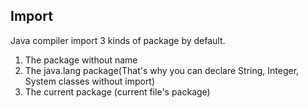 ## Import ##
Java compiler import 3 kinds of package by default.
1. The package without name 
2. The java.lang package(That's why you can declare String, Integer, System classes without import)
3. The current package (current file's package)
